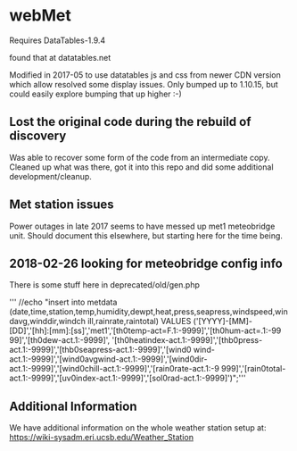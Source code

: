 # webMet
Requires DataTables-1.9.4

found that at datatables.net

Modified in 2017-05 to use datatables js and css from newer CDN version which
allow resolved some display issues.  Only bumped up to 1.10.15, but could easily
explore bumping that up higher :-)

## Lost the original code during the rebuild of discovery
Was able to recover some form of the code from an intermediate copy.
Cleaned up what was there, got it into this repo and did some additional development/cleanup.

## Met station issues
Power outages in late 2017 seems to have messed up met1 meteobridge unit.
Should document this elsewhere, but starting here for the time being.

## 2018-02-26 looking for meteobridge config info
There is some stuff here in deprecated/old/gen.php

''' //echo "insert into metdata (date,time,station,temp,humidity,dewpt,heat,press,seapress,windspeed,windavg,winddir,windch
ill,rainrate,raintotal) VALUES ('[YYYY]-[MM]-[DD]','[hh]:[mm]:[ss]','met1','[th0temp-act=F.1:-9999]','[th0hum-act=.1:-99
99]','[th0dew-act.1:-9999]', '[th0heatindex-act.1:-9999]','[thb0press-act.1:-9999]','[thb0seapress-act.1:-9999]','[wind0
wind-act.1:-9999]','[wind0avgwind-act.1:-9999]','[wind0dir-act.1:-9999]','[wind0chill-act.1:-9999]','[rain0rate-act.1:-9
999]','[rain0total-act.1:-9999]','[uv0index-act.1:-9999]','[sol0rad-act.1:-9999]')";'''

## Additional Information
We have additional information on the whole weather station setup at:
https://wiki-sysadm.eri.ucsb.edu/Weather_Station
